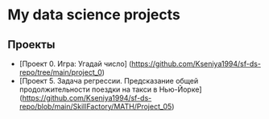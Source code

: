 # My data science projects

## Проекты

* [Проект 0. Игра: Угадай число] (https://github.com/Kseniya1994/sf-ds-repo/tree/main/project_0)
* [Проект 5. Задача регрессии. Предсказание общей продолжительности поездки на такси в Нью-Йорке] (https://github.com/Kseniya1994/sf-ds-repo/blob/main/SkillFactory/MATH/Project_05)
